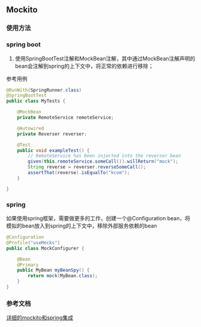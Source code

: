## Mockito

### 使用方法

### spring boot
1. 使用SpringBootTest注解和MockBean注解，其中通过MockBean注解声明的bean会注解到spring的上下文中，将正常的依赖进行移除；

参考用例
```java
@RunWith(SpringRunner.class)
@SpringBootTest
public class MyTests {

    @MockBean
    private RemoteService remoteService;

    @Autowired
    private Reverser reverser;

    @Test
    public void exampleTest() {
        // RemoteService has been injected into the reverser bean
        given(this.remoteService.someCall()).willReturn("mock");
        String reverse = reverser.reverseSomeCall();
        assertThat(reverse).isEqualTo("kcom");
    }

}
```

### spring
如果使用spring框架，需要做更多的工作，创建一个@Configuration bean，将模拟的bean放入到spring的上下文中，移除外部服务依赖的bean

```java
@Configuration
@Profile("useMocks")
public class MockConfigurer {

    @Bean
    @Primary
    public MyBean myBeanSpy() {
        return mock(MyBean.class);
    }
}
```

### 参考文档
[详细的mockito和spring集成](https://www.codenong.com/2457239/)